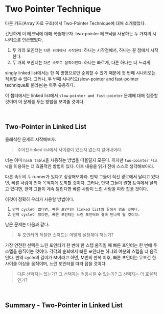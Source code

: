 # Two Pointer Technique

다른 카드(Array 자료 구조)에서 Two-Pointer Technique에 대해 소개했었다.

간단하게 이 테크닉에 대해 복습해보자. two-pointer 테크닉을 사용하는 두 가지의 시나리오를 언급했었다.

1. 두 개의 포인터는 `다른 위치에서 시작한다`: 하나는 시작점에서, 하나는 끝 점에서 시작한다.
2. 두 개의 포인터는 `다른 속도로 움직여진다`: 하나는 빠르게, 다른 하나는 더 느리게.

singly linked list에서는 한 쪽 방향으로만 순회할 수 있기 때문에 첫 번째 시나리오는 적용할 수 없다. 그러나, 두 번째 시나리오(slow-pointer and fast-pointer
technique로 불리는)는 아주 유용하다.

이 챕터에서는 linked list에서 `slow-pointer and fast-pointer` 문제에 대해 집중할 것이며 이 문제를 푸는 방법을 보여줄 것이다.

<br>

## Two-Pointer in Linked List

클래식한 문제로 시작해보자.

> 주어진 linked list에서 사이클이 있는지 없는지 알아내어라.

너는 아마 `hash table`을 사용하는 방법을 떠올릴지 모른다. 하지만 `two-pointer 테크닉`을 이용하는 더 효율적인 방법이 있다. 이후 내용을 읽기 전에 스스로 생각해보아라.

다른 속도의 두 runner가 있다고 상상해보아라. 만약 그들이 직선 경로에서 달리고 있다면, 빠른 사람이 먼저 목적지에 도착할 것이다. 그러나, 만약 그들이 원형 트랙에서 달리고 있다면, 만약 그들이 계속 달린다면
빠른 사람이 느린 사람을 따라 잡을 것이다.

이것이 정확히 우리가 사용할 방법이다.

1. `만약 cycle이 없다면, 빠른 포인터는 linked list의 끝에서 멈출 것이다.`
2. `만약 cycle이 있다면, 빠른 포인터는 느린 포인터와 결국 만나게 될 것이다.`

남은 문제는 다음과 같다.

> 두 포인터의 적절한 스피드는 어떻게 설정해야 하는가?

가장 안전한 선택은 느린 포인터가 한 번에 한 스텝 움직일 때 빠른 포인터는 한 번에 두 스텝을 움직이는 것이다. 각각의 순회에서 빠른 포인터는 하나의 여분의 스텝을 더 움직인다. 만약 cycle의 길이가 M이라고
하면, M번의 반복 이후, 빠른 포인터는 무조건 한 사이클 이상을 움직이며, 느린 포인터를 따라 잡을 것이다.

> 다른 선택지는 없는가? 그 선택지는 적용시킬 수 있는가? 그 선택지는 더 효율적인가?

<br>

## Summary - Two-Pointer in Linked List

